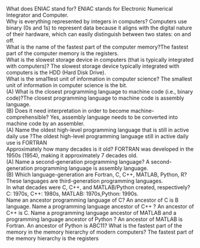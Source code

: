 

What does ENIAC stand for? ENIAC stands for Electronic Numerical Integrator and Computer.  
Why is everything represented by integers in computers? Computers use binary (0s and 1s) to represent data because it aligns with the digital nature of their hardware, which can easily distinguish between two states: on and off.  
What is the name of the fastest part of the computer memory?The fastest part of the computer memory is the registers.  
What is the slowest storage device in computers (that is typically integrated with computers)? The slowest storage device typically integrated with computers is the HDD (Hard Disk Drive).  
What is the smal1lest unit of information in computer science? The smallest unit of information in computer science is the bit.     
(A) What is the closest programming language to machine code (i.e., binary code)?The closest programming language to machine code is assembly language.  
(B) Does it need interpretation in order to become machine-comprehensible? Yes, assembly language needs to be converted into machine code by an assembler.  
(A) Name the oldest high-level programming language that is still in active daily use ?The oldest high-level programming language still in active daily use is FORTRAN  
Approximately how many decades is it old? FORTRAN was developed in the 1950s (1954), making it approximately 7 decades old.  
(A) Name a second-generation programming language? A second-generation programming language is assembly language.  
(B) Which language-generation are Fortran, C, C++, MATLAB, Python, R? These languages are third-generation programming languages.  
In what decades were C, C++, and MATLAB/Python created, respectively? C: 1970s, C++: 1980s, MATLAB: 1970s,Python: 1990s.  
Name an ancestor programming language of C? An ancestor of C is B language.
Name a programming language ancestor of C++ ? An ancestor of C++ is C.
Name a programming language ancestor of MATLAB and a programming language ancestor of Python ? An ancestor of MATLAB is Fortran.
An ancestor of Python is ABC11? What is the fastest part of the memory in the memory hierarchy of modern computers?
The fastest part of the memory hierarchy is the registers
